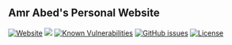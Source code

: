 ## Amr Abed's Personal Website

[![Website](https://img.shields.io/website-up-down-brightgreen-red/https/amrabed.com.svg?label=amrabed.com)](https://amrabed.com)
[![](https://sonarcloud.io/api/project_badges/measure?project=amrabed.github.io&metric=alert_status)](https://sonarcloud.io/dashboard?id=amrabed.github.io)
[![Known Vulnerabilities](https://snyk.io/test/github/amrabed/amrabed.github.io/badge.svg?targetFile=package.json)](https://snyk.io/test/github/amrabed/amrabed.github.io?targetFile=package.json)
[![GitHub issues](https://img.shields.io/github/issues/amrabed/amrabed.github.io.svg)](https://github.com/amrabed/amrabed.github.io/issues)
[![License](https://img.shields.io/badge/license-MIT-blue.svg)](LICENSE)
